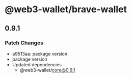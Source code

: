 # @web3-wallet/brave-wallet

## 0.9.1

### Patch Changes

- a9513aa: package version
- package version
- Updated dependencies
  - @web3-wallet/core@0.9.1
